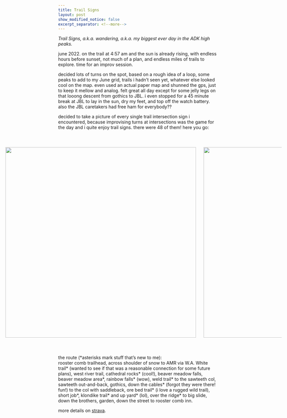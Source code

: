 ```yaml
---
title: Trail Signs
layout: post
show_modified_notice: false
excerpt_separator: <!--more-->
---
```


_Trail Signs, a.k.a. wandering, a.k.a. my biggest ever day in the ADK high peaks._

june 2022. on the trail at 4:57 am and the sun is already rising, with endless hours before sunset, not much of a plan, and endless miles of trails to explore. time for an improv session.

<!--more-->

decided lots of turns on the spot, based on a rough idea of a loop, some peaks to add to my June grid, trails i hadn’t seen yet, whatever else looked cool on the map. even used an actual paper map and shunned the gps, just to keep it mellow and analog. felt great all day except for some jelly legs on that looong descent from gothics to JBL. i even stopped for a 45 minute break at JBL to lay in the sun, dry my feet, and top off the watch battery. also the JBL caretakers had free ham for everybody??

decided to take a picture of every single trail intersection sign i encountered, because improvising turns at intersections was the game for the day and i quite enjoy trail signs. there were 48 of them! here you go:

<div class="linear-gallery">
<ol>
<li><a href="{{ site.url }}/assets/posts/sign-grid-1.jpg"><img src="{{ site.url }}/assets/posts/sign-grid-med-1.jpg"></a></li>
<li><a href="{{ site.url }}/assets/posts/sign-grid-2.jpg"><img src="{{ site.url }}/assets/posts/sign-grid-med-2.jpg"></a></li>
<li><a href="{{ site.url }}/assets/posts/sign-grid-3.jpg"><img src="{{ site.url }}/assets/posts/sign-grid-med-3.jpg"></a></li>
<li><a href="{{ site.url }}/assets/posts/sign-grid-4.jpg"><img src="{{ site.url }}/assets/posts/sign-grid-med-4.jpg"></a></li>
</ol>
</div>

the route (\*asterisks mark stuff that’s new to me):  
rooster comb trailhead, across shoulder of snow to AMR via W.A. White trail\* (wanted to see if that was a reasonable connection for some future plans), west river trail, cathedral rocks\* (cool!), beaver meadow falls, beaver meadow area\*, rainbow falls\* (wow), weld trail\* to the sawteeth col, sawteeth out-and-back, gothics, down the cables\* (forgot they were there! fun!) to the col with saddleback, ore bed trail\* (i love a rugged wild trail), short job\*, klondike trail\* and up yard* (lol), over the ridge* to big slide, down the brothers, garden, down the street to rooster comb inn.

more details on [strava][].

[strava]: https://www.strava.com/activities/7299777582

<div id="linear-gallery-full-size"><img src="#"><controls><a href="#">⟪</a><a href="#">close</a><a href="#">⟫</a></controls></div>

<style type="text/css">

.linear-gallery {
	color-scheme: dark;
	margin-top: 0;
	margin-bottom: 0;
	/* cover the margins around 600px-wide `main`, plus 20px extra */
	margin-left: min(-20px, calc(280px - 50vw));
	margin-right: min(-20px, calc(280px - 50vw));
	
	padding: 40px 0;
	background-color: var(--background-color-subtle);
	color: var(--text-color-main);
}

.linear-gallery > ol {
	list-style-type: none;
	display: block;
	height: min(65vh, 600px);
	margin: 0;
	padding: 0;
	overflow-x: scroll;
	overflow-y: hidden;
	white-space: nowrap;
	text-align: center;
}

.linear-gallery > ol::before, .linear-gallery > ol::after {
	content: "";
	position: absolute;
	z-index: 100;
	width: 11px;
	height: min(65vh, 600px);
	box-shadow: 0 0 8px 10px var(--background-color-subtle);
	background-color: var(--background-color-subtle);
}

.linear-gallery > ol::before {
	left: -12px;
}

.linear-gallery > ol::after {
	right: -12px;
}

.linear-gallery > ol li {
	list-style-type: none;
	display: inline-block;
	height: min(65vh, 600px);
	margin: 0 10px;
	padding: 0;
}

.linear-gallery > ol li:first-child {
	padding-left: 24px;
}

.linear-gallery > ol li:last-child {
	padding-right: 24px;
}

.linear-gallery a:link, .linear-gallery a:visited, .linear-gallery a:active, .linear-gallery a:hover,
#linear-gallery-full-size a:link, #linear-gallery-full-size a:visited, #linear-gallery-full-size a:active, #linear-gallery-full-size a:hover {
	text-decoration: none;
	color: var(--text-color-main);
}

.linear-gallery > ol li img {
	height: min(65vh, 600px);
}

.linear-gallery controls, #linear-gallery-full-size controls {
	display: block;
	text-align: center;
	padding: 0;
}

.linear-gallery controls {
	margin: 10px auto 0 auto;
}

.linear-gallery controls a, #linear-gallery-full-size controls a {
	margin: 0 3px;
	padding: 2px 6px;
	border-radius: 5px;
	border: 1px solid var(--text-color-main);
}

.linear-gallery controls a {
	font-size: 85%;
}

#linear-gallery-full-size controls {
	margin: 0 auto 10px auto;
}

.linear-gallery controls a:hover, #linear-gallery-full-size controls a:hover {
	background-color: var(--text-color-main);
}

#linear-gallery-full-size {
	display: none;
}

#linear-gallery-full-size.on {
	color-scheme: dark;
	display: block;
	position: fixed;
	top: 0;
	right: 0;
	bottom: 0;
	left: 0;
	margin: auto;
	padding: 20px;
	text-align: center;
	background-color: var(--background-color-subtle);
	color: var(--text-color-main);
}

#linear-gallery-full-size img {
	max-width: 100%;
	max-height: 100%;
	cursor: pointer;
}

#linear-gallery-full-size a.disabled {
	opacity: 0;
}

</style>

<script>
class LinearGalleryImage {
	constructor(a, index, gallery) {
		this.a = a;
		this.index = index;
		this.gallery = gallery;
		this.makePicker(this.a);
	}
	
	get fullSizeURL() {
		return this.a.href;
	}
	
	makePicker(a) {
		a.addEventListener("click", evt => {
			evt.preventDefault();
			this.fullSize();
		});
	}
	
	fullSize() {
		FullSizeGalleryContainer.shared.show(this);
	}
	
	get hasNext() {
		return !!this.gallery.imageAt(this.index + 1);
	}
	
	get hasPrevious() {
		return !!this.gallery.imageAt(this.index - 1);
	}
	
	showNext() {
		let image = this.gallery.imageAt(this.index + 1);
		if (!image) { return; }
		FullSizeGalleryContainer.shared.show(image);
	}
	
	showPrevious() {
		let image = this.gallery.imageAt(this.index - 1);
		if (!image) { return; }
		FullSizeGalleryContainer.shared.show(image);
	}
}

class FullSizeGalleryContainer {
	constructor(root) {
		this.root = root;
		this.image = null;
		
		this.previousButton = this.root.querySelector("controls a:nth-child(1)");
		this.closeButton = this.root.querySelector("controls a:nth-child(2)");
		this.nextButton = this.root.querySelector("controls a:nth-child(3)");
		
		this.previousButton.addEventListener("click", evt => {
			evt.preventDefault();
			if (this.image) {
				this.image.showPrevious();
			}
		});
		this.closeButton.addEventListener("click", evt => {
			evt.preventDefault();
			this.hide();
		});
		this.nextButton.addEventListener("click", evt => {
			evt.preventDefault();
			if (this.image) {
				this.image.showNext();
			}
		});
		document.addEventListener("keyup", evt => this.navigate(evt));
	}
	
	get inlineModalSupported() {
		return window.screen.width >= 700 && window.screen.height >= 700;
	}
	
	show(newImage) {
		if (!this.inlineModalSupported) {
			location.href = newImage.fullSizeURL;
			return;
		}
		
		let previous = this.root.querySelector("img");
		if (!!previous && previous.src != newImage.fullSizeURL) {
			previous.remove();
		}
		this.image = newImage;
		let img = document.createElement("img");
		img.src = this.image.fullSizeURL;
		this.root.append(img);
		
		this.previousButton.classList.toggle("disabled", !this.image.hasPrevious);
		this.nextButton.classList.toggle("disabled", !this.image.hasNext);
		this.root.classList.toggle("on", true);
		
		img.addEventListener("click", evt => {
			evt.preventDefault();
			this.hide();
		});
	}
	
	hide() {
		this.root.classList.toggle("on", false);
		this.image = null;
	}
	
	navigate(evt) {
		if (!this.image) {
			return;
		}
		switch (evt.key) {
			case "Left":
			case "ArrowLeft":
			case "Up":
			case "ArrowUp":
				evt.preventDefault();
				this.image.showPrevious();
				return;
			case "Right":
			case "ArrowRight":
			case "Down":
			case "ArrowDown":
				evt.preventDefault();
				this.image.showNext();
				return;
			case "Esc":
			case "Escape":
				evt.preventDefault();
				this.hide();
				return;
			default:
				break;
		}
	}
}

class LinearGallery {
	static buildAll() {
		if (Array.isArray(LinearGallery.galleries)) {
			return;
		}
		
		LinearGallery.galleries = Array.from(document.querySelectorAll(".linear-gallery")).map(root => new LinearGallery(root));
		
		if (!FullSizeGalleryContainer.shared && (LinearGallery.galleries.length > 0)) {
			FullSizeGalleryContainer.shared = new FullSizeGalleryContainer(document.querySelector("#linear-gallery-full-size"));
		}
	}
	
	constructor(root) {
		this.root = root;
		this.images = Array.from(root.querySelectorAll("ol > li > a")).map((a, index) => new LinearGalleryImage(a, index, this));
		
		let controls = document.createElement("controls");
		this.images.forEach((img, index) => {
			let picker = document.createElement("a");
			picker.href = "#";
			picker.innerText = `${index + 1}`;
			img.makePicker(picker);
			controls.append(picker);
		});
		this.root.append(controls);
	}
	
	imageAt(index) {
		if (index < 0 || index >= this.images.length) { return null; }
		return this.images[index];
	}
}

LinearGallery.buildAll();
</script>
